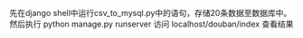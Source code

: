 先在django shell中运行csv_to_mysql.py中的语句，存储20条数据至数据库中。
然后执行 python manage.py runserver
访问 localhost/douban/index 查看结果
